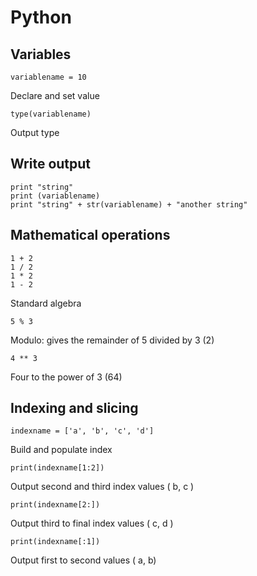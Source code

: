 # Python

## Variables
~~~
variablename = 10
~~~
Declare and set value

~~~
type(variablename)
~~~
Output type

## Write output
~~~
print "string"
print (variablename)
print "string" + str(variablename) + "another string"
~~~

## Mathematical operations
~~~
1 + 2
1 / 2
1 * 2
1 - 2
~~~
Standard algebra

~~~
5 % 3
~~~
Modulo: gives the remainder of 5 divided by 3 (2)

~~~
4 ** 3
~~~
Four to the power of 3 (64)

## Indexing and slicing
~~~
indexname = ['a', 'b', 'c', 'd']
~~~
Build and populate index
 
~~~
print(indexname[1:2])
~~~
Output second and third index values ( b, c )

~~~
print(indexname[2:])
~~~
Output third to final index values ( c, d )

~~~
print(indexname[:1])
~~~
Output first to second values ( a, b)

